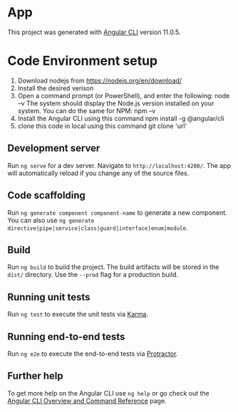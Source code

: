 # App

This project was generated with [Angular CLI](https://github.com/angular/angular-cli) version 11.0.5.

# Code Environment setup

  1. Download nodejs from https://nodejs.org/en/download/
  2. Install the desired verison
  3. Open a command prompt (or PowerShell), and enter the following:
      node –v
      The system should display the Node.js version installed on your system. You can do the same for NPM:
      npm –v
  4. Install the Angular CLI using this command
      npm install -g @angular/cli
  5. clone this code in local  using this command
     git clone 'url'
     
## Development server

Run `ng serve` for a dev server. Navigate to `http://localhost:4200/`. The app will automatically reload if you change any of the source files.

## Code scaffolding

Run `ng generate component component-name` to generate a new component. You can also use `ng generate directive|pipe|service|class|guard|interface|enum|module`.

## Build

Run `ng build` to build the project. The build artifacts will be stored in the `dist/` directory. Use the `--prod` flag for a production build.

## Running unit tests

Run `ng test` to execute the unit tests via [Karma](https://karma-runner.github.io).

## Running end-to-end tests

Run `ng e2e` to execute the end-to-end tests via [Protractor](http://www.protractortest.org/).

## Further help

To get more help on the Angular CLI use `ng help` or go check out the [Angular CLI Overview and Command Reference](https://angular.io/cli) page.
